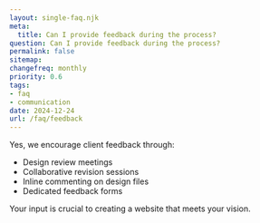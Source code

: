```yaml
---
layout: single-faq.njk
meta:
  title: Can I provide feedback during the process?
question: Can I provide feedback during the process?
permalink: false
sitemap:
changefreq: monthly
priority: 0.6
tags:
- faq
- communication
date: 2024-12-24
url: /faq/feedback
---
```


Yes, we encourage client feedback through:

- Design review meetings
- Collaborative revision sessions
- Inline commenting on design files
- Dedicated feedback forms

Your input is crucial to creating a website that meets your vision.